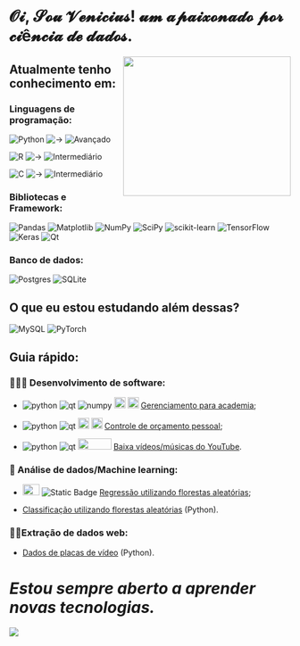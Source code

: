 # 𝓞𝓲, 𝓢𝓸𝓾 𝓥𝓮𝓷𝓲𝓬𝓲𝓾𝓼! 𝓾𝓶 𝓪𝓹𝓪𝓲𝔁𝓸𝓷𝓪𝓭𝓸 𝓹𝓸𝓻 𝓬𝓲ê𝓷𝓬𝓲𝓪 𝓭𝓮 𝓭𝓪𝓭𝓸𝓼.
<img src="https://media3.giphy.com/media/gh0RRgkTXedvF0pDc0/giphy.gif?cid=ecf05e47mdb09bq0is6bdc9v8ekuydosi6wq111gqayawomy&ep=v1_gifs_related&rid=giphy.gif" width="300" height="250"  align="right"/>

## Atualmente tenho conhecimento em:

### Linguagens de programação:

![Python](https://img.shields.io/badge/Python-3776AB?style=for-the-badge&logo=python&logoColor=white)
![->](https://img.shields.io/badge/--%3E-%23003171)
![Avançado](https://img.shields.io/badge/Avan%C3%A7ado-%23003171)

![R](https://img.shields.io/badge/r-%23276DC3.svg?style=for-the-badge&logo=r&logoColor=white)
![->](https://img.shields.io/badge/--%3E-%23003171)
![Intermediário](https://img.shields.io/badge/Intermedi%C3%A1rio-%23003171)

![C](https://img.shields.io/badge/c-%2300599C.svg?style=for-the-badge&logo=c&logoColor=white)
![->](https://img.shields.io/badge/--%3E-%23003171)
![Intermediário](https://img.shields.io/badge/Intermedi%C3%A1rio-%23003171)

### Bibliotecas e Framework:
![Pandas](https://img.shields.io/badge/pandas-%23150458.svg?style=for-the-badge&logo=pandas&logoColor=white)
![Matplotlib](https://img.shields.io/badge/Matplotlib-%23ffffff.svg?style=for-the-badge&logo=Matplotlib&logoColor=black)
![NumPy](https://img.shields.io/badge/numpy-%23013243.svg?style=for-the-badge&logo=numpy&logoColor=white)
![SciPy](https://img.shields.io/badge/SciPy-%230C55A5.svg?style=for-the-badge&logo=scipy&logoColor=%white)
![scikit-learn](https://img.shields.io/badge/scikit--learn-%23F7931E.svg?style=for-the-badge&logo=scikit-learn&logoColor=white)
![TensorFlow](https://img.shields.io/badge/TensorFlow-%23FF6F00.svg?style=for-the-badge&logo=TensorFlow&logoColor=white)
![Keras](https://img.shields.io/badge/Keras-%23D00000.svg?style=for-the-badge&logo=Keras&logoColor=white) 
![Qt](https://img.shields.io/badge/Qt-%23217346.svg?style=for-the-badge&logo=Qt&logoColor=white)

### Banco de dados:
![Postgres](https://img.shields.io/badge/postgres-%23316192.svg?style=for-the-badge&logo=postgresql&logoColor=white)
![SQLite](https://img.shields.io/badge/SQLite-07405E?style=for-the-badge&logo=sqlite&logoColor=white)

## O que eu estou estudando além dessas?
![MySQL](https://img.shields.io/badge/mysql-%2300f.svg?style=for-the-badge&logo=mysql&logoColor=white)
![PyTorch](https://img.shields.io/badge/PyTorch-%23EE4C2C.svg?style=for-the-badge&logo=PyTorch&logoColor=white)

## Guia rápido:
### 👨🏻‍💻 Desenvolvimento de software:

- ![python](https://img.shields.io/badge/-white?logo=python&logoColor=%233776AB) ![qt](https://img.shields.io/badge/-white?logo=qt&logoColor=%232341CD5) ![numpy](https://img.shields.io/badge/-white?logo=numpy&logoColor=%23013243&link=https%3A%2F%2Fgithub.com%2FVi-n1%2FVGymSystem) <img src="https://github.com/Vi-n1/Vi-n1/assets/138793693/e6020a39-95e8-4a1e-b90d-4ffa47b40f28" width="20" height="20"/> <img src="https://github.com/Vi-n1/Vi-n1/assets/138793693/4e2320bf-eca0-4894-af33-35067374e8cd" width="20" height="20"/> [Gerenciamento para academia](https://github.com/Vi-n1/VGymSystem);
  
- ![python](https://img.shields.io/badge/-white?logo=python&logoColor=%233776AB) ![qt](https://img.shields.io/badge/-white?logo=qt&logoColor=%232341CD5) <img src="https://github.com/Vi-n1/Vi-n1/assets/138793693/bc1d646b-f706-4d7c-b915-146fd694f27e" width="20" height="20"/> <img src="https://github.com/Vi-n1/Vi-n1/assets/138793693/e6020a39-95e8-4a1e-b90d-4ffa47b40f28" width="20" height="20"/> [Controle de orçamento pessoal](https://github.com/Vi-n1/CadeMeuDinheirinho);

- ![python](https://img.shields.io/badge/-white?logo=python&logoColor=%233776AB) ![qt](https://img.shields.io/badge/-white?logo=qt&logoColor=%232341CD5) <img src="https://github.com/Vi-n1/Vi-n1/assets/138793693/601b884a-6c39-4ed2-b282-f62ea25d42a2" width="60" height="20"/> [Baixa vídeos/músicas do YouTube](https://github.com/Vi-n1/VYTDownload).

### 🤖 Análise de dados/Machine learning:
- <img src="https://img.shields.io/badge/r-%23276DC3.svg?style=for-the-badge&logo=r&logoColor=white" width="30" height="20"/> ![Static Badge](https://img.shields.io/badge/-white?logo=tidyverse&logoColor=%231A162D&label=tidyverse&labelColor=white) [Regressão utilizando florestas aleatórias](https://github.com/Vi-n1/ChicagoHousePricePrediction);

- [Classificação utilizando florestas aleatórias](https://github.com/Vi-n1/Drug_Classification) (Python).

### 🕵️‍♂️Extração de dados web:
- [Dados de placas de vídeo](https://github.com/Vi-n1/AnalisePrecosKabum) (Python).

# ***Estou sempre aberto a aprender novas tecnologias.***
<img src="https://media3.giphy.com/media/v1.Y2lkPTc5MGI3NjExNm91MjUzcnpxYWh4a2lyc3V0dDdzZHBxaDJ6d2NiMXhiNmRnN3ZyZyZlcD12MV9pbnRlcm5hbF9naWZfYnlfaWQmY3Q9Zw/2IudUHdI075HL02Pkk/giphy.gif"/>
